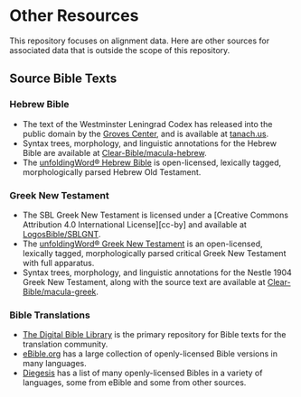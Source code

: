 # Other Resources

This repository focuses on alignment data. Here are other sources for
associated data that is outside the scope of this repository. 

## Source Bible Texts

### Hebrew Bible

* The text of the Westminster Leningrad Codex has released into the
  public domain by the [Groves Center](https://www.grovescenter.org/),
  and is available at [tanach.us](https://tanach.us).
* Syntax trees, morphology, and linguistic annotations for the Hebrew
  Bible are available at
  [Clear-Bible/macula-hebrew](https://github.com/Clear-Bible/macula-hebrew/).
* The [unfoldingWord® Hebrew
  Bible](https://www.unfoldingword.org/for-translators/content#UHB) is
  open-licensed, lexically tagged, morphologically parsed Hebrew Old
  Testament.
 
### Greek New Testament

* The SBL Greek New Testament is licensed under a [Creative Commons
  Attribution 4.0 International License][cc-by] and available at
  [LogosBible/SBLGNT](https://github.com/LogosBible/SBLGNT).
* The [unfoldingWord® Greek New
  Testament](https://www.unfoldingword.org/for-translators/content#UGNT)
  is an open-licensed, lexically tagged, morphologically parsed
  critical Greek New Testament with full apparatus.
* Syntax trees, morphology, and linguistic annotations for the Nestle
  1904 Greek New Testament, along with the source text are available
  at
  [Clear-Bible/macula-greek](https://github.com/Clear-Bible/macula-greek).

### Bible Translations

* [The Digital Bible Library](https://thedigitalbiblelibrary.org/) is
  the primary repository for Bible texts for the translation
  community.
* [eBible.org](https://ebible.org/) has a large collection of
  openly-licensed Bible versions in many languages.
* [Diegesis](https://diegesis.bible/list) has a list of many
  openly-licensed Bibles in a variety of languages, some from eBible
  and some from other sources.
